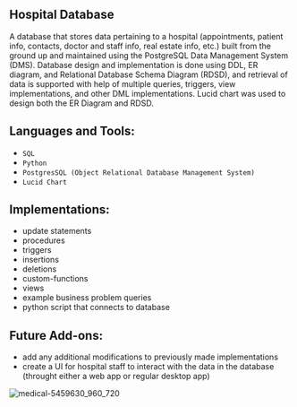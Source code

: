 ## Hospital Database 

A database that stores data pertaining to a hospital (appointments, patient info, contacts, doctor and staff info, real estate info, etc.) built from the ground up and maintained using the PostgreSQL Data Management System (DMS). Database design and implementation is done using DDL, ER diagram, and Relational Database Schema Diagram (RDSD), and retrieval of data is supported with help of multiple queries, triggers, view implementations, and other DML implementations. Lucid chart was used to design both the ER Diagram and RDSD. 

## Languages and Tools: 
 * `SQL`
 * `Python`
 * `PostgresSQL (Object Relational Database Management System)`
 * `Lucid Chart`

## Implementations:
* update statements
* procedures
* triggers
* insertions
* deletions
* custom-functions
* views
* example business problem queries
* python script that connects to database

## Future Add-ons:
* add any additional modifications to previously made implementations
* create a UI for hospital staff to interact with the data in the database (throught either a web app or regular desktop app)

![medical-5459630_960_720](https://user-images.githubusercontent.com/71467135/168944980-6e31bc7a-c064-4fe6-bd86-d11edc302251.png)
